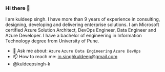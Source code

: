 ### Hi there 👋

I am kuldeep singh. I have more than 9 years of experience in consulting, designing, developing and delivering enterprise solutions. I am Microsoft certified Azure Solution Architect, DevOps Engineer, Data Engineer and Azure Developer. I have a bachelor of engineering in Information Technology degree from University of Pune. 

- 💬 Ask me about: `Azure` `Azure Data Engineering` `Azure DevOps`
- 📫 How to reach me: in.singhkuldeep@gmail.com
- @kuldeepsingh-k

<!--
**kuldeepsingh-k/kuldeepsingh-k** is a ✨ _special_ ✨ repository because its `README.md` (this file) appears on your GitHub profile.

Here are some ideas to get you started:

- 🔭 I’m currently working on ...
- 🌱 I’m currently learning ...
- 👯 I’m looking to collaborate on ...
- 🤔 I’m looking for help with ...
- 💬 Ask me about ...
- 📫 How to reach me: ...
- 😄 Pronouns: ...
- ⚡ Fun fact: ...
-->
